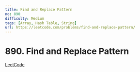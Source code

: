 ```yaml
---
title: Find and Replace Pattern
no: 890
difficulty: Medium
tags: [Array, Hash Table, String]
url: https://leetcode.com/problems/find-and-replace-pattern/
---
```


# 890. Find and Replace Pattern

[LeetCode](https://leetcode.com/problems/find-and-replace-pattern/)

